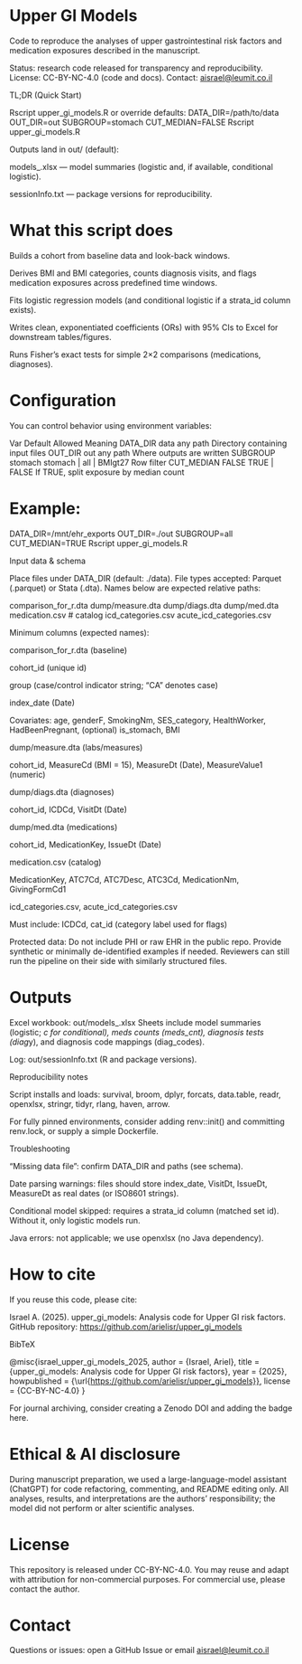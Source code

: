 # Upper GI Models

Code to reproduce the analyses of upper gastrointestinal risk factors and medication exposures described in the manuscript.

Status: research code released for transparency and reproducibility.
License: CC-BY-NC-4.0 (code and docs).
Contact: aisrael@leumit.co.il

TL;DR (Quick Start)

Rscript upper_gi_models.R
or override defaults:
DATA_DIR=/path/to/data OUT_DIR=out SUBGROUP=stomach CUT_MEDIAN=FALSE Rscript upper_gi_models.R


Outputs land in out/ (default):

models_<SUBGROUP>.xlsx — model summaries (logistic and, if available, conditional logistic).

sessionInfo.txt — package versions for reproducibility.

# What this script does

Builds a cohort from baseline data and look-back windows.

Derives BMI and BMI categories, counts diagnosis visits, and flags medication exposures across predefined time windows.

Fits logistic regression models (and conditional logistic if a strata_id column exists).

Writes clean, exponentiated coefficients (ORs) with 95% CIs to Excel for downstream tables/figures.

Runs Fisher’s exact tests for simple 2×2 comparisons (medications, diagnoses).

# Configuration

You can control behavior using environment variables:

Var	Default	Allowed	Meaning
DATA_DIR	data	any path	Directory containing input files
OUT_DIR	out	any path	Where outputs are written
SUBGROUP	stomach	stomach | all | BMIgt27	Row filter
CUT_MEDIAN	FALSE	TRUE | FALSE	If TRUE, split exposure by median count

# Example:

DATA_DIR=/mnt/ehr_exports OUT_DIR=./out SUBGROUP=all CUT_MEDIAN=TRUE Rscript upper_gi_models.R

Input data & schema

Place files under DATA_DIR (default: ./data). File types accepted: Parquet (.parquet) or Stata (.dta). Names below are expected relative paths:

comparison_for_r.dta
dump/measure.dta
dump/diags.dta
dump/med.dta
medication.csv               # catalog
icd_categories.csv
acute_icd_categories.csv


Minimum columns (expected names):

comparison_for_r.dta (baseline)

cohort_id (unique id)

group (case/control indicator string; “CA” denotes case)

index_date (Date)

Covariates: age, genderF, SmokingNm, SES_category, HealthWorker, HadBeenPregnant, (optional) is_stomach, BMI

dump/measure.dta (labs/measures)

cohort_id, MeasureCd (BMI = 15), MeasureDt (Date), MeasureValue1 (numeric)

dump/diags.dta (diagnoses)

cohort_id, ICDCd, VisitDt (Date)

dump/med.dta (medications)

cohort_id, MedicationKey, IssueDt (Date)

medication.csv (catalog)

MedicationKey, ATC7Cd, ATC7Desc, ATC3Cd, MedicationNm, GivingFormCd1

icd_categories.csv, acute_icd_categories.csv

Must include: ICDCd, cat_id (category label used for flags)

Protected data: Do not include PHI or raw EHR in the public repo. Provide synthetic or minimally de-identified examples if needed. Reviewers can still run the pipeline on their side with similarly structured files.

# Outputs

Excel workbook: out/models_<SUBGROUP>.xlsx
Sheets include model summaries (logistic; _c for conditional), meds counts (meds_cnt), diagnosis tests (diag_<years>y), and diagnosis code mappings (diag_codes).

Log: out/sessionInfo.txt (R and package versions).

Reproducibility notes

Script installs and loads: survival, broom, dplyr, forcats, data.table, readr, openxlsx, stringr, tidyr, rlang, haven, arrow.

For fully pinned environments, consider adding renv::init() and committing renv.lock, or supply a simple Dockerfile.

Troubleshooting

“Missing data file”: confirm DATA_DIR and paths (see schema).

Date parsing warnings: files should store index_date, VisitDt, IssueDt, MeasureDt as real dates (or ISO8601 strings).

Conditional model skipped: requires a strata_id column (matched set id). Without it, only logistic models run.

Java errors: not applicable; we use openxlsx (no Java dependency).

# How to cite

If you reuse this code, please cite:

Israel A. (2025). upper_gi_models: Analysis code for Upper GI risk factors. GitHub repository: https://github.com/arielisr/upper_gi_models

BibTeX

@misc{israel_upper_gi_models_2025,
  author       = {Israel, Ariel},
  title        = {upper\_gi\_models: Analysis code for Upper GI risk factors},
  year         = {2025},
  howpublished = {\url{https://github.com/arielisr/upper_gi_models}},
  license      = {CC-BY-NC-4.0}
}


For journal archiving, consider creating a Zenodo DOI and adding the badge here.

# Ethical & AI disclosure

During manuscript preparation, we used a large-language-model assistant (ChatGPT) for code refactoring, commenting, and README editing only.
All analyses, results, and interpretations are the authors’ responsibility; the model did not perform or alter scientific analyses.
# License

This repository is released under CC-BY-NC-4.0. You may reuse and adapt with attribution for non-commercial purposes. For commercial use, please contact the author.

# Contact

Questions or issues: open a GitHub Issue or email aisrael@leumit.co.il
